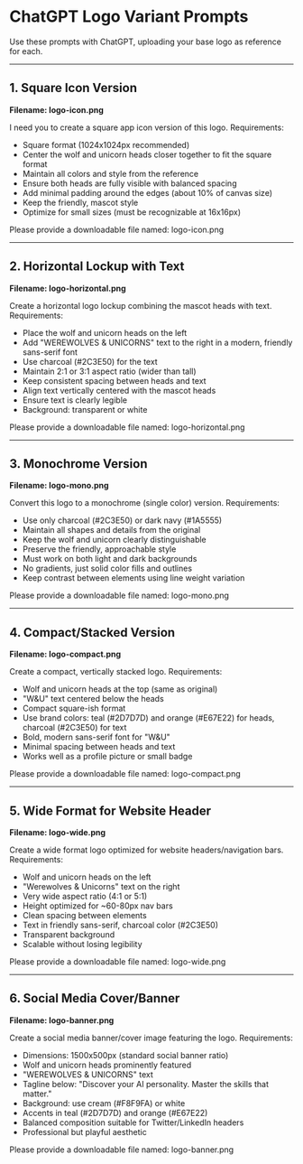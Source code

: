 # ChatGPT Logo Variant Prompts

Use these prompts with ChatGPT, uploading your base logo as reference for each.

---

## 1. Square Icon Version

**Filename: logo-icon.png**

I need you to create a square app icon version of this logo. Requirements:

- Square format (1024x1024px recommended)
- Center the wolf and unicorn heads closer together to fit the square format
- Maintain all colors and style from the reference
- Ensure both heads are fully visible with balanced spacing
- Add minimal padding around the edges (about 10% of canvas size)
- Keep the friendly, mascot style
- Optimize for small sizes (must be recognizable at 16x16px)

Please provide a downloadable file named: logo-icon.png

---

## 2. Horizontal Lockup with Text

**Filename: logo-horizontal.png**

Create a horizontal logo lockup combining the mascot heads with text. Requirements:

- Place the wolf and unicorn heads on the left
- Add "WEREWOLVES & UNICORNS" text to the right in a modern, friendly sans-serif font
- Use charcoal (#2C3E50) for the text
- Maintain 2:1 or 3:1 aspect ratio (wider than tall)
- Keep consistent spacing between heads and text
- Align text vertically centered with the mascot heads
- Ensure text is clearly legible
- Background: transparent or white

Please provide a downloadable file named: logo-horizontal.png

---

## 3. Monochrome Version

**Filename: logo-mono.png**

Convert this logo to a monochrome (single color) version. Requirements:

- Use only charcoal (#2C3E50) or dark navy (#1A5555)
- Maintain all shapes and details from the original
- Keep the wolf and unicorn clearly distinguishable
- Preserve the friendly, approachable style
- Must work on both light and dark backgrounds
- No gradients, just solid color fills and outlines
- Keep contrast between elements using line weight variation

Please provide a downloadable file named: logo-mono.png

---

## 4. Compact/Stacked Version

**Filename: logo-compact.png**

Create a compact, vertically stacked logo. Requirements:

- Wolf and unicorn heads at the top (same as original)
- "W&U" text centered below the heads
- Compact square-ish format
- Use brand colors: teal (#2D7D7D) and orange (#E67E22) for heads, charcoal (#2C3E50) for text
- Bold, modern sans-serif font for "W&U"
- Minimal spacing between heads and text
- Works well as a profile picture or small badge

Please provide a downloadable file named: logo-compact.png

---

## 5. Wide Format for Website Header

**Filename: logo-wide.png**

Create a wide format logo optimized for website headers/navigation bars. Requirements:

- Wolf and unicorn heads on the left
- "Werewolves & Unicorns" text on the right
- Very wide aspect ratio (4:1 or 5:1)
- Height optimized for ~60-80px nav bars
- Clean spacing between elements
- Text in friendly sans-serif, charcoal color (#2C3E50)
- Transparent background
- Scalable without losing legibility

Please provide a downloadable file named: logo-wide.png

---

## 6. Social Media Cover/Banner

**Filename: logo-banner.png**

Create a social media banner/cover image featuring the logo. Requirements:

- Dimensions: 1500x500px (standard social banner ratio)
- Wolf and unicorn heads prominently featured
- "WEREWOLVES & UNICORNS" text
- Tagline below: "Discover your AI personality. Master the skills that matter."
- Background: use cream (#F8F9FA) or white
- Accents in teal (#2D7D7D) and orange (#E67E22)
- Balanced composition suitable for Twitter/LinkedIn headers
- Professional but playful aesthetic

Please provide a downloadable file named: logo-banner.png
